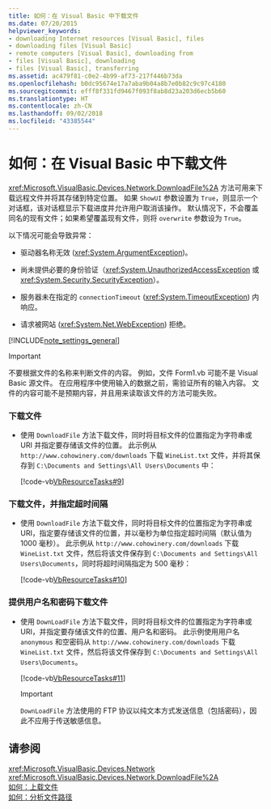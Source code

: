 ```yaml
---
title: 如何：在 Visual Basic 中下载文件
ms.date: 07/20/2015
helpviewer_keywords:
- downloading Internet resources [Visual Basic], files
- downloading files [Visual Basic]
- remote computers [Visual Basic], downloading from
- files [Visual Basic], downloading
- files [Visual Basic], transferring
ms.assetid: ac479f81-c0e2-4b99-af73-217f446b73da
ms.openlocfilehash: b0dc95674e17a7aba9b04a8b7e0b82c9c97c4180
ms.sourcegitcommit: efff8f331fd9467f093f8ab8d23a203d6ecb5b60
ms.translationtype: HT
ms.contentlocale: zh-CN
ms.lasthandoff: 09/02/2018
ms.locfileid: "43385544"
---
```

# <a name="how-to-download-a-file-in-visual-basic"></a>如何：在 Visual Basic 中下载文件
<xref:Microsoft.VisualBasic.Devices.Network.DownloadFile%2A> 方法可用来下载远程文件并将其存储到特定位置。 如果 `ShowUI` 参数设置为 `True`，则显示一个对话框，该对话框显示下载进度并允许用户取消该操作。 默认情况下，不会覆盖同名的现有文件；如果希望覆盖现有文件，则将 `overwrite` 参数设为 `True`。  
  
 以下情况可能会导致异常：  
  
-   驱动器名称无效 (<xref:System.ArgumentException>)。  
  
-   尚未提供必要的身份验证（<xref:System.UnauthorizedAccessException> 或 <xref:System.Security.SecurityException>）。  
  
-   服务器未在指定的 `connectionTimeout` (<xref:System.TimeoutException>) 内响应。  
  
-   请求被网站 (<xref:System.Net.WebException>) 拒绝。  
  
[!INCLUDE[note_settings_general](~/includes/note-settings-general-md.md)]  
  
> [!IMPORTANT]
>  不要根据文件的名称来判断文件的内容。 例如，文件 Form1.vb 可能不是 Visual Basic 源文件。 在应用程序中使用输入的数据之前，需验证所有的输入内容。 文件的内容可能不是预期内容，并且用来读取该文件的方法可能失败。  
  
### <a name="to-download-a-file"></a>下载文件  
  
-   使用 `DownloadFile` 方法下载文件，同时将目标文件的位置指定为字符串或 URI 并指定要存储该文件的位置。 此示例从 `http://www.cohowinery.com/downloads` 下载 `WineList.txt` 文件，并将其保存到 `C:\Documents and Settings\All Users\Documents` 中：  
  
     [!code-vb[VbResourceTasks#9](../../../../visual-basic/developing-apps/programming/computer-resources/codesnippet/VisualBasic/how-to-download-a-file_1.vb)]  
  
### <a name="to-download-a-file-specifying-a-time-out-interval"></a>下载文件，并指定超时间隔  
  
-   使用 `DownloadFile` 方法下载文件，同时将目标文件的位置指定为字符串或 URI，指定要存储该文件的位置，并以毫秒为单位指定超时间隔（默认值为 1000 毫秒）。 此示例从 `http://www.cohowinery.com/downloads` 下载 `WineList.txt` 文件，然后将该文件保存到 `C:\Documents and Settings\All Users\Documents`，同时将超时间隔指定为 500 毫秒：  
  
     [!code-vb[VbResourceTasks#10](../../../../visual-basic/developing-apps/programming/computer-resources/codesnippet/VisualBasic/how-to-download-a-file_2.vb)]  
  
### <a name="to-download-a-file-supplying-a-user-name-and-password"></a>提供用户名和密码下载文件  
  
-   使用 `DownLoadFile` 方法下载文件，同时将目标文件的位置指定为字符串或 URI，并指定要存储该文件的位置、用户名和密码。 此示例使用用户名 `anonymous` 和空密码从 `http://www.cohowinery.com/downloads` 下载 `WineList.txt` 文件，然后将该文件保存到 `C:\Documents and Settings\All Users\Documents`。  
  
     [!code-vb[VbResourceTasks#11](../../../../visual-basic/developing-apps/programming/computer-resources/codesnippet/VisualBasic/how-to-download-a-file_3.vb)]  
  
    > [!IMPORTANT]
    >  `DownLoadFile` 方法使用的 FTP 协议以纯文本方式发送信息（包括密码），因此不应用于传送敏感信息。  
  
## <a name="see-also"></a>请参阅  
 <xref:Microsoft.VisualBasic.Devices.Network>  
 <xref:Microsoft.VisualBasic.Devices.Network.DownloadFile%2A>  
 [如何：上载文件](../../../../visual-basic/developing-apps/programming/computer-resources/how-to-upload-a-file.md)  
 [如何：分析文件路径](../../../../visual-basic/developing-apps/programming/drives-directories-files/how-to-parse-file-paths.md)
